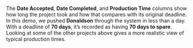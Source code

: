 The **Date Accepted**, **Date Completed**, and **Production Time** columns show how long the project took and how that compares with its original deadline. In this demo, we pushed **Donaldson** through the system in less than a day. With a deadline of **70 days**, it’s recorded as having **70 days to spare**. Looking at some of the other projects above gives a more realistic view of typical production times.

